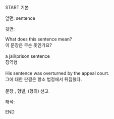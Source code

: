 START
기본

앞면:
sentence


뒷면:
<div>What does this sentence mean? </div><div>이 문장은 무슨 뜻인가요?</div><div><br></div><div><div>a jail/prison sentence </div><div>징역형</div></div><div><br></div><div>His sentence was overturned by the appeal court. </div><div><div>그에 대한 판결은 항소 법정에서 뒤집혔다.</div></div><div><br></div><div>문장 , 형벌, (형의) 선고</div>


해석:
<!--ID: 1746614454636-->
END